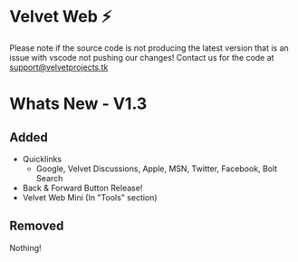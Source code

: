 # Velvet Web ⚡️
Please note if the source code is not producing the latest version that is an issue with vscode not pushing our changes! Contact us for the code at support@velvetprojects.tk

# Whats New - V1.3
## Added
- Quicklinks
   - Google, Velvet Discussions, Apple, MSN, Twitter, Facebook, Bolt Search
- Back & Forward Button Release!
- Velvet Web Mini (In "Tools" section)

## Removed
Nothing!
